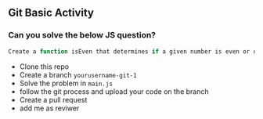 ## Git Basic Activity

### Can you solve the below JS question? 

```javascript
Create a function isEven that determines if a given number is even or odd and returns true or false accordingly.
```

* Clone this repo
* Create a branch `yourusername-git-1`
* Solve the problem in `main.js`
* follow the git process and upload your code on the branch
* Create a pull request 
* add me as reviwer

